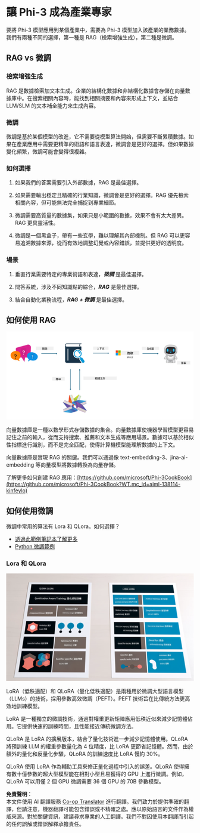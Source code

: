 <!--
CO_OP_TRANSLATOR_METADATA:
{
  "original_hash": "ef0e3b9f4e65cc05e80efb30723aed40",
  "translation_date": "2025-04-04T07:18:22+00:00",
  "source_file": "md\\03.FineTuning\\LetPhi3gotoIndustriy.md",
  "language_code": "tw"
}
-->
# **讓 Phi-3 成為產業專家**

要將 Phi-3 模型應用到某個產業中，需要為 Phi-3 模型加入該產業的業務數據。我們有兩種不同的選擇，第一種是 RAG（檢索增強生成），第二種是微調。

## **RAG vs 微調**

### **檢索增強生成**

RAG 是數據檢索加文本生成。企業的結構化數據和非結構化數據會存儲在向量數據庫中。在搜索相關內容時，能找到相關摘要和內容來形成上下文，並結合 LLM/SLM 的文本補全能力來生成內容。

### **微調**

微調是基於某個模型的改進，它不需要從模型算法開始，但需要不斷累積數據。如果在產業應用中需要更精準的術語和語言表達，微調會是更好的選擇。但如果數據變化頻繁，微調可能會變得很複雜。

### **如何選擇**

1. 如果我們的答案需要引入外部數據，RAG 是最佳選擇。

2. 如果需要輸出穩定且精確的行業知識，微調會是更好的選擇。RAG 優先檢索相關內容，但可能無法完全捕捉到專業細節。

3. 微調需要高質量的數據集，如果只是小範圍的數據，效果不會有太大差異。RAG 更具靈活性。

4. 微調是一個黑盒子，帶有一些玄學，難以理解其內部機制。但 RAG 可以更容易追溯數據來源，從而有效地調整幻覺或內容錯誤，並提供更好的透明度。

### **場景**

1. 垂直行業需要特定的專業術語和表達，***微調*** 是最佳選擇。

2. 問答系統，涉及不同知識點的綜合，***RAG*** 是最佳選擇。

3. 結合自動化業務流程，***RAG + 微調*** 是最佳選擇。

## **如何使用 RAG**

![rag](../../../../translated_images/rag.36e7cb856f120334d577fde60c6a5d7c5eecae255dac387669303d30b4b3efa4.tw.png)

向量數據庫是一種以數學形式存儲數據的集合。向量數據庫使機器學習模型更容易記住之前的輸入，從而支持搜索、推薦和文本生成等應用場景。數據可以基於相似性指標進行識別，而不是完全匹配，使得計算機模型能理解數據的上下文。

向量數據庫是實現 RAG 的關鍵。我們可以通過像 text-embedding-3、jina-ai-embedding 等向量模型將數據轉換為向量存儲。

了解更多如何創建 RAG 應用：[https://github.com/microsoft/Phi-3CookBook](https://github.com/microsoft/Phi-3CookBook?WT.mc_id=aiml-138114-kinfeylo)

## **如何使用微調**

微調中常用的算法有 Lora 和 QLora。如何選擇？
- [透過此範例筆記本了解更多](../../../../code/04.Finetuning/Phi_3_Inference_Finetuning.ipynb)
- [Python 微調範例](../../../../code/04.Finetuning/FineTrainingScript.py)

### **Lora 和 QLora**

![lora](../../../../translated_images/qlora.6aeba71122bc0c8d56ccf0bc36b861304939fee087f43c1fc6cc5c9cb8764725.tw.png)

LoRA（低秩適配）和 QLoRA（量化低秩適配）是兩種用於微調大型語言模型（LLMs）的技術，採用參數高效微調（PEFT）。PEFT 技術旨在比傳統方法更高效地訓練模型。

LoRA 是一種獨立的微調技術，通過對權重更新矩陣應用低秩近似來減少記憶體佔用。它提供快速的訓練時間，且性能接近傳統微調方法。

QLoRA 是 LoRA 的擴展版本，結合了量化技術進一步減少記憶體使用。QLoRA 將預訓練 LLM 的權重參數量化為 4 位精度，比 LoRA 更節省記憶體。然而，由於額外的量化和反量化步驟，QLoRA 的訓練速度比 LoRA 慢約 30%。

QLoRA 使用 LoRA 作為輔助工具來修正量化過程中引入的誤差。QLoRA 使得擁有數十億參數的超大型模型能在相對小型且易獲得的 GPU 上進行微調。例如，QLoRA 可以用僅 2 個 GPU 微調需要 36 個 GPU 的 70B 參數模型。

**免責聲明**：  
本文件使用 AI 翻譯服務 [Co-op Translator](https://github.com/Azure/co-op-translator) 進行翻譯。我們致力於提供準確的翻譯，但請注意，機器翻譯可能包含錯誤或不精確之處。應以原始語言的文件作為權威來源。對於關鍵資訊，建議尋求專業的人工翻譯。我們不對因使用本翻譯而引起的任何誤解或錯誤解釋承擔責任。